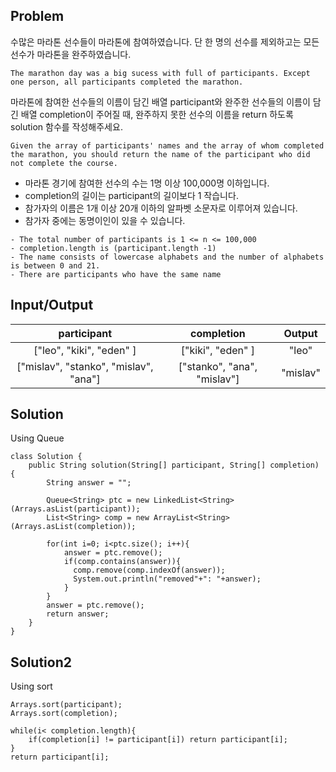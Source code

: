 ## Problem
수많은 마라톤 선수들이 마라톤에 참여하였습니다. 단 한 명의 선수를 제외하고는 모든 선수가 마라톤을 완주하였습니다.
```
The marathon day was a big sucess with full of participants. Except one person, all participants completed the marathon.
```

마라톤에 참여한 선수들의 이름이 담긴 배열 participant와 완주한 선수들의 이름이 담긴 배열 completion이 주어질 때, 완주하지 못한 선수의 이름을 return 하도록 solution 함수를 작성해주세요.
```
Given the array of participants' names and the array of whom completed the marathon, you should return the name of the participant who did not complete the course.
```

- 마라톤 경기에 참여한 선수의 수는 1명 이상 100,000명 이하입니다.
- completion의 길이는 participant의 길이보다 1 작습니다.
- 참가자의 이름은 1개 이상 20개 이하의 알파벳 소문자로 이루어져 있습니다.
- 참가자 중에는 동명이인이 있을 수 있습니다.
```
- The total number of participants is 1 <= n <= 100,000
- completion.length is (participant.length -1)
- The name consists of lowercase alphabets and the number of alphabets is between 0 and 21.
- There are participants who have the same name
```

## Input/Output
| participant | completion | Output |
|:---:|:---:|:---:|
| ["leo", "kiki", "eden" ] | ["kiki", "eden" ] | "leo" |
| ["mislav", "stanko", "mislav", "ana"] | ["stanko", "ana", "mislav"] | "mislav" |

## Solution
Using Queue
```
class Solution {
    public String solution(String[] participant, String[] completion) {
        String answer = "";

        Queue<String> ptc = new LinkedList<String>(Arrays.asList(participant));
        List<String> comp = new ArrayList<String>(Arrays.asList(completion));

        for(int i=0; i<ptc.size(); i++){
            answer = ptc.remove();
            if(comp.contains(answer)){
              comp.remove(comp.indexOf(answer));
              System.out.println("removed"+": "+answer);
            }
        }
        answer = ptc.remove();
        return answer;
    }
}
```

## Solution2
Using sort
```
Arrays.sort(participant);
Arrays.sort(completion);

while(i< completion.length){
    if(completion[i] != participant[i]) return participant[i];
}
return participant[i];
```
